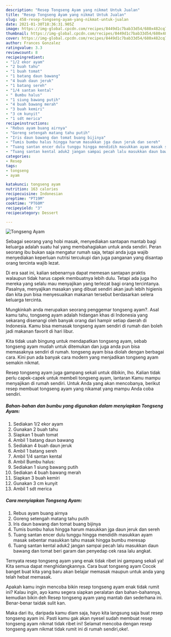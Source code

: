 ```yaml
---
description: "Resep Tongseng Ayam yang nikmat Untuk Jualan"
title: "Resep Tongseng Ayam yang nikmat Untuk Jualan"
slug: 458-resep-tongseng-ayam-yang-nikmat-untuk-jualan
date: 2021-01-30T18:36:31.905Z
image: https://img-global.cpcdn.com/recipes/8449d1c7bab33d54/680x482cq70/tongseng-ayam-foto-resep-utama.jpg
thumbnail: https://img-global.cpcdn.com/recipes/8449d1c7bab33d54/680x482cq70/tongseng-ayam-foto-resep-utama.jpg
cover: https://img-global.cpcdn.com/recipes/8449d1c7bab33d54/680x482cq70/tongseng-ayam-foto-resep-utama.jpg
author: Frances Gonzalez
ratingvalue: 3.3
reviewcount: 8
recipeingredient:
- "1/2 ekor ayam"
- "2 buah tahu"
- "1 buah tomat"
- "1 batang daun bawang"
- "4 buah daun jeruk"
- "1 batang sereh"
- "1/4 santan kental"
- " Bumbu halus"
- "1 siung bawang putih"
- "4 buah bawang merah"
- "3 buah kemiri"
- "3 cm kunyit"
- "1 sdt merica"
recipeinstructions:
- "Rebus ayam buang airnya"
- "Goreng setengah matang tahu putih"
- "Iris daun bawang dan tomat buang bijinya"
- "Tumis bumbu halus hingga harum masukkan jga daun jeruk dan sereh"
- "Tuang santan encer dulu tunggu hingga mendidih masukkan ayam masak sebentar masukkan tahu masak hingga bumbu meresap"
- "Tuang santan kental aduk2 jangan sampai pecah lalu masukkan daun bawang dan tomat beri garam dan penyedap cek rasa lalu angkat."
categories:
- Resep
tags:
- tongseng
- ayam

katakunci: tongseng ayam 
nutrition: 163 calories
recipecuisine: Indonesian
preptime: "PT19M"
cooktime: "PT60M"
recipeyield: "3"
recipecategory: Dessert

---
```



![Tongseng Ayam](https://img-global.cpcdn.com/recipes/8449d1c7bab33d54/680x482cq70/tongseng-ayam-foto-resep-utama.jpg)

Sebagai seorang yang hobi masak, menyediakan santapan mantab bagi keluarga adalah suatu hal yang membahagiakan untuk anda sendiri. Peran seorang ibu bukan saja mengatur rumah saja, tetapi anda juga wajib menyediakan keperluan nutrisi tercukupi dan juga panganan yang disantap orang tercinta wajib lezat.

Di era  saat ini, kalian sebenarnya dapat memesan santapan praktis walaupun tidak harus capek membuatnya lebih dulu. Tetapi ada juga lho mereka yang selalu mau menyajikan yang terlezat bagi orang tercintanya. Pasalnya, menyajikan masakan yang dibuat sendiri akan jauh lebih higienis dan kita pun bisa menyesuaikan makanan tersebut berdasarkan selera keluarga tercinta. 



Mungkinkah anda merupakan seorang penggemar tongseng ayam?. Asal kamu tahu, tongseng ayam adalah hidangan khas di Indonesia yang sekarang disenangi oleh banyak orang dari hampir setiap daerah di Indonesia. Kamu bisa memasak tongseng ayam sendiri di rumah dan boleh jadi makanan favorit di hari libur.

Kita tidak usah bingung untuk mendapatkan tongseng ayam, sebab tongseng ayam mudah untuk ditemukan dan juga anda pun bisa memasaknya sendiri di rumah. tongseng ayam bisa diolah dengan berbagai cara. Kini pun ada banyak cara modern yang menjadikan tongseng ayam semakin nikmat.

Resep tongseng ayam juga gampang sekali untuk dibikin, lho. Kalian tidak perlu capek-capek untuk membeli tongseng ayam, lantaran Kamu mampu menyajikan di rumah sendiri. Untuk Anda yang akan mencobanya, berikut resep membuat tongseng ayam yang nikamat yang mampu Anda coba sendiri.

<!--inarticleads1-->

##### Bahan-bahan dan bumbu yang digunakan dalam menyiapkan Tongseng Ayam:

1. Sediakan 1/2 ekor ayam
1. Gunakan 2 buah tahu
1. Siapkan 1 buah tomat
1. Ambil 1 batang daun bawang
1. Sediakan 4 buah daun jeruk
1. Ambil 1 batang sereh
1. Ambil 1/4 santan kental
1. Ambil  Bumbu halus:
1. Sediakan 1 siung bawang putih
1. Sediakan 4 buah bawang merah
1. Siapkan 3 buah kemiri
1. Gunakan 3 cm kunyit
1. Ambil 1 sdt merica




<!--inarticleads2-->

##### Cara menyiapkan Tongseng Ayam:

1. Rebus ayam buang airnya
1. Goreng setengah matang tahu putih
1. Iris daun bawang dan tomat buang bijinya
1. Tumis bumbu halus hingga harum masukkan jga daun jeruk dan sereh
1. Tuang santan encer dulu tunggu hingga mendidih masukkan ayam masak sebentar masukkan tahu masak hingga bumbu meresap
1. Tuang santan kental aduk2 jangan sampai pecah lalu masukkan daun bawang dan tomat beri garam dan penyedap cek rasa lalu angkat.




Ternyata resep tongseng ayam yang enak tidak ribet ini gampang sekali ya! Kita semua dapat menghidangkannya. Cara buat tongseng ayam Cocok banget buat kita yang baru akan belajar memasak maupun untuk anda yang telah hebat memasak.

Apakah kamu ingin mencoba bikin resep tongseng ayam enak tidak rumit ini? Kalau ingin, ayo kamu segera siapkan peralatan dan bahan-bahannya, kemudian bikin deh Resep tongseng ayam yang mantab dan sederhana ini. Benar-benar taidak sulit kan. 

Maka dari itu, daripada kamu diam saja, hayo kita langsung saja buat resep tongseng ayam ini. Pasti kamu gak akan nyesel sudah membuat resep tongseng ayam nikmat tidak ribet ini! Selamat mencoba dengan resep tongseng ayam nikmat tidak rumit ini di rumah sendiri,oke!.


